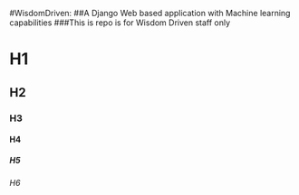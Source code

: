 #WisdomDriven: 
##A Django Web based application with Machine learning capabilities
###This is repo is for Wisdom Driven staff only
# H1
## H2
### H3
#### H4
##### H5
###### H6

